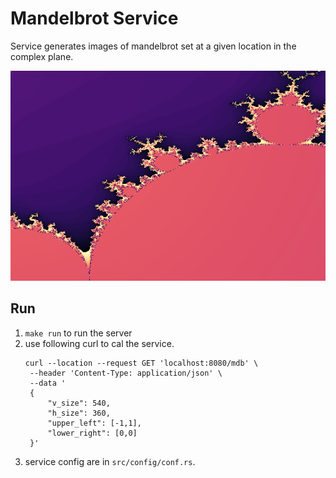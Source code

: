 # Mandelbrot Service
 Service generates images of mandelbrot set at a given location in the complex plane.

![Sample generated image](docs/img/mandalbrot_sample.png)

## Run
1. `make run` to run the server
2. use following curl to cal the service.
   ```
   curl --location --request GET 'localhost:8080/mdb' \
    --header 'Content-Type: application/json' \
    --data '
    {
        "v_size": 540,
        "h_size": 360,
        "upper_left": [-1,1],
        "lower_right": [0,0]
    }'
   ```
3. service config are in `src/config/conf.rs`.